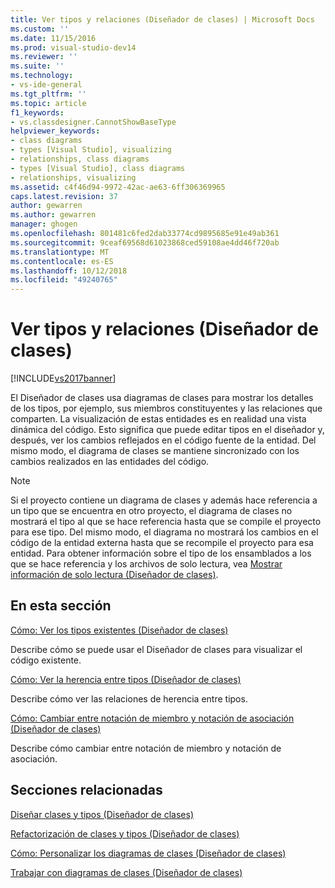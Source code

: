 ```yaml
---
title: Ver tipos y relaciones (Diseñador de clases) | Microsoft Docs
ms.custom: ''
ms.date: 11/15/2016
ms.prod: visual-studio-dev14
ms.reviewer: ''
ms.suite: ''
ms.technology:
- vs-ide-general
ms.tgt_pltfrm: ''
ms.topic: article
f1_keywords:
- vs.classdesigner.CannotShowBaseType
helpviewer_keywords:
- class diagrams
- types [Visual Studio], visualizing
- relationships, class diagrams
- types [Visual Studio], class diagrams
- relationships, visualizing
ms.assetid: c4f46d94-9972-42ac-ae63-6ff306369965
caps.latest.revision: 37
author: gewarren
ms.author: gewarren
manager: ghogen
ms.openlocfilehash: 801481c6fed2dab33774cd9895685e91e49ab361
ms.sourcegitcommit: 9ceaf69568d61023868ced59108ae4dd46f720ab
ms.translationtype: MT
ms.contentlocale: es-ES
ms.lasthandoff: 10/12/2018
ms.locfileid: "49240765"
---
```

# <a name="viewing-types-and-relationships-class-designer"></a>Ver tipos y relaciones (Diseñador de clases)
[!INCLUDE[vs2017banner](../includes/vs2017banner.md)]

El Diseñador de clases usa diagramas de clases para mostrar los detalles de los tipos, por ejemplo, sus miembros constituyentes y las relaciones que comparten. La visualización de estas entidades es en realidad una vista dinámica del código. Esto significa que puede editar tipos en el diseñador y, después, ver los cambios reflejados en el código fuente de la entidad. Del mismo modo, el diagrama de clases se mantiene sincronizado con los cambios realizados en las entidades del código.  
  
> [!NOTE]
>  Si el proyecto contiene un diagrama de clases y además hace referencia a un tipo que se encuentra en otro proyecto, el diagrama de clases no mostrará el tipo al que se hace referencia hasta que se compile el proyecto para ese tipo. Del mismo modo, el diagrama no mostrará los cambios en el código de la entidad externa hasta que se recompile el proyecto para esa entidad. Para obtener información sobre el tipo de los ensamblados a los que se hace referencia y los archivos de solo lectura, vea [Mostrar información de solo lectura (Diseñador de clases)](http://msdn.microsoft.com/en-us/33e2d3a9-1668-4d10-ae56-fa09b3156e0a).  
  
## <a name="in-this-section"></a>En esta sección  
 [Cómo: Ver los tipos existentes (Diseñador de clases)](../ide/how-to-view-existing-types-class-designer.md)  
  
 Describe cómo se puede usar el Diseñador de clases para visualizar el código existente.  
  
 [Cómo: Ver la herencia entre tipos (Diseñador de clases)](../ide/how-to-view-inheritance-between-types-class-designer.md)  
  
 Describe cómo ver las relaciones de herencia entre tipos.  
  
 [Cómo: Cambiar entre notación de miembro y notación de asociación (Diseñador de clases)](../ide/how-to-change-between-member-notation-and-association-notation-class-designer.md)  
  
 Describe cómo cambiar entre notación de miembro y notación de asociación.  
  
## <a name="related-sections"></a>Secciones relacionadas  
 [Diseñar clases y tipos (Diseñador de clases)](../ide/designing-classes-and-types-class-designer.md)  
  
 [Refactorización de clases y tipos (Diseñador de clases)](../ide/refactoring-classes-and-types-class-designer.md)  
  
 [Cómo: Personalizar los diagramas de clases (Diseñador de clases)](../ide/how-to-customize-class-diagrams-class-designer.md)  
  
 [Trabajar con diagramas de clases (Diseñador de clases)](../ide/working-with-class-diagrams-class-designer.md)



